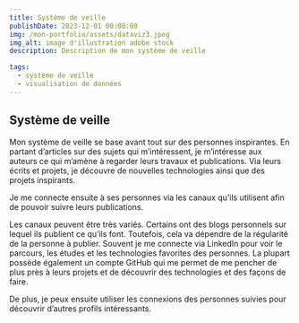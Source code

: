 ```yaml
---
title: Système de veille
publishDate: 2023-12-01 00:00:00
img: /mon-portfolio/assets/dataviz3.jpeg
img_alt: image d'illustration adobe stock
description: Description de mon système de veille

tags:
  - système de veille
  - visualisation de données
---
```


## Système de veille

Mon système de veille se base avant tout sur des personnes inspirantes. En partant d’articles sur des sujets qui m’intéressent, je m’intéresse aux auteurs ce qui m’amène à regarder leurs travaux et publications. Via leurs écrits et projets, je découvre de nouvelles technologies ainsi que des projets inspirants.

Je me connecte ensuite à ses personnes via les canaux qu’ils utilisent afin de pouvoir suivre leurs publications.

Les canaux peuvent être très variés. Certains ont des blogs personnels sur lequel ils publient ce qu’ils font. Toutefois, cela va dépendre de la régularité de la personne à publier. Souvent je me connecte via LinkedIn pour voir le parcours, les études et les technologies favorites des personnes. La plupart possède également un compte GitHub qui me permet de me pencher de plus près à leurs projets et de découvrir des technologies et des façons de faire.

De plus, je peux ensuite utiliser les connexions des personnes suivies pour découvrir d’autres profils intéressants.

<!-- Lors de ma veille, j’ai retenu les profils suivants:

- Petar Stupar

Senior en Dataviz, il allie ses connaissances poussées en sciences (préciser) et la visualisation de données. Je l’ai découvert via son site : [https://www.petarstupar.com](https://www.petarstupar.com/) mais son travail montrait uniquement le rendu final sans aucune information sur les langages de programmation utilisé. Je me suis particulièrement intéressée aux travaux en 3D. Je suis donc allée voir son GitHub j’ai ainsi pu voir de nouvelles technologies pour faire de la visualisation de données.

- blup -->
